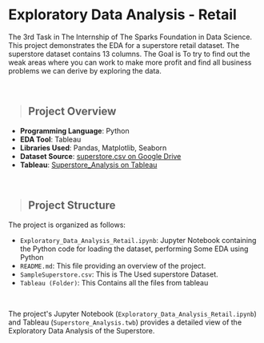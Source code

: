 # Exploratory Data Analysis - Retail
The 3rd Task in The Internship of The Sparks Foundation in Data Science. This project demonstrates the EDA for a superstore retail dataset. The superstore dataset contains 13 columns. The Goal is To try to find out the weak areas where you can
work to make more profit and find all business problems we can derive by exploring the data.

&nbsp;


> ## Project Overview

- **Programming Language**: Python
- **EDA Tool**: Tableau
- **Libraries Used**: Pandas, Matplotlib, Seaborn
- **Dataset Source**: [superstore.csv on Google Drive](https://drive.google.com/file/d/1lV7is1B566UQPYzzY8R2ZmOritTW299S/view)
- **Tableau**: [Superstore_Analysis on Tableau](https://public.tableau.com/views/Superstore_Analysis_16948087265900/STARTVIEW?:language=en-US&:display_count=n&:origin=viz_share_link)


&nbsp;


> ## Project Structure

The project is organized as follows:

- `Exploratory_Data_Analysis_Retail.ipynb`: Jupyter Notebook containing the Python code for loading the dataset, performing Some EDA using Python
- `README.md`: This file providing an overview of the project.
- `SampleSuperstore.csv`: This is The Used superstore Dataset.
- `Tableau (Folder)`: This Contains all the files from tableau


&nbsp;

The project's Jupyter Notebook (`Exploratory_Data_Analysis_Retail.ipynb`) and Tableau (`Superstore_Analysis.twb`) provides a detailed view of the Exploratory Data Analysis of the Superstore.
